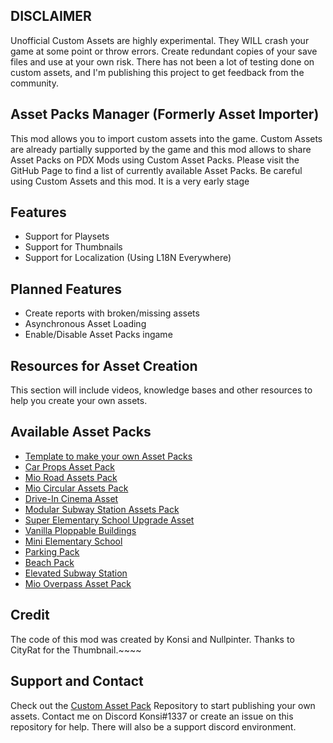 
## DISCLAIMER

Unofficial Custom Assets are highly experimental. They WILL crash your game at some point or throw errors. Create redundant copies of your save files and use at your own risk. There has not been a lot of testing done on custom assets, and I'm publishing this project to get feedback from the community.

## Asset Packs Manager (Formerly Asset Importer)
This mod allows you to import custom assets into the game. Custom Assets are already partially supported by the game and this mod allows to share Asset Packs on PDX Mods using Custom Asset Packs. Please visit the GitHub Page to find a list of currently available Asset Packs.
Be careful using Custom Assets and this mod. It is a very early stage

## Features
- Support for Playsets
- Support for Thumbnails
- Support for Localization (Using L18N Everywhere)

## Planned Features
- Create reports with broken/missing assets
- Asynchronous Asset Loading
- Enable/Disable Asset Packs ingame

## Resources for Asset Creation
This section will include videos, knowledge bases and other resources to help you create your own assets.

## Available Asset Packs
- [Template to make your own Asset Packs](https://github.com/kosch104/CS2-CustomAssetPack)
- [Car Props Asset Pack](https://github.com/kosch104/CS2AP-CarProps)
- [Mio Road Assets Pack](https://mods.paradoxplaza.com/mods/78908/Windows)
- [Mio Circular Assets Pack](https://mods.paradoxplaza.com/mods/78963/Windows)
- [Drive-In Cinema Asset](https://mods.paradoxplaza.com/mods/78969/Windows)
- [Modular Subway Station Assets Pack](https://mods.paradoxplaza.com/mods/78967/Windows)
- [Super Elementary School Upgrade Asset](https://mods.paradoxplaza.com/mods/78974/Windows)
- [Vanilla Ploppable Buildings](https://mods.paradoxplaza.com/mods/79020/Windows)
- [Mini Elementary School](https://mods.paradoxplaza.com/mods/79313/Windows)
- [Parking Pack](https://mods.paradoxplaza.com/mods/79326/Windows)
- [Beach Pack](https://mods.paradoxplaza.com/mods/79222/Windows)
- [Elevated Subway Station](https://mods.paradoxplaza.com/mods/79358/Windows)
- [Mio Overpass Asset Pack](https://mods.paradoxplaza.com/mods/79201/Windows)


## Credit
The code of this mod was created by Konsi and Nullpinter. Thanks to CityRat for the Thumbnail.~~~~

## Support and Contact
Check out the [Custom Asset Pack](https://github.com/kosch104/CS2-CustomAssetPack) Repository to start publishing your own assets.
Contact me on Discord Konsi#1337 or create an issue on this repository for help. There will also be a support discord environment.

